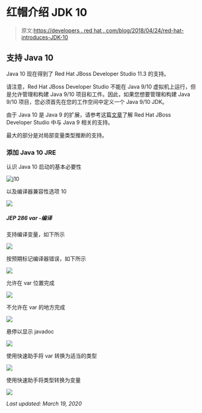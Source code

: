 # 红帽介绍 JDK 10

> 原文:[https://developers . red hat . com/blog/2018/04/24/red-hat-introduces-JDK-10](https://developers.redhat.com/blog/2018/04/24/red-hat-introduces-jdk-10)

## 支持 Java 10

Java 10 现在得到了 Red Hat JBoss Developer Studio 11.3 的支持。

请注意，Red Hat JBoss Developer Studio 不能在 Java 9/10 虚拟机上运行，但是允许管理和构建 Java 9/10 项目和工件。因此，如果您想要管理和构建 Java 9/10 项目，您必须首先在您的工作空间中定义一个 Java 9/10 JDK。

由于 Java 10 是 Java 9 的扩展，请参考这篇[文章](https://developers.redhat.com/blog/2017/11/09/red-hat-introduces-jdk-9/)了解 Red Hat JBoss Developer Studio 中与 Java 9 相关的支持。

最大的部分是对局部变量类型推断的支持。

### 添加 Java 10 JRE

认识 Java 10 启动的基本必要性

![j10](../Images/362ff4ec81a0853367199a45eef6342f.png)

以及编译器兼容性选项 10

![](../Images/08bf8f69c69eec2444139d1745a7c3e5.png)

##### JEP 286 var -编译

支持编译变量，如下所示

![](../Images/636424aaf88112afaa24c2720ac41416.png)

按预期标记编译器错误，如下所示

![](../Images/a6b9eaf191868329c1744ddee3a97ac0.png)

允许在 var 位置完成

![](../Images/f0f4f433b7236d7b236535e90300f974.png)

不允许在 var 的地方完成

![](../Images/8de3c1500242d70120fc2c9f7dfc72e1.png)

悬停以显示 javadoc

![](../Images/b0885f9e5b49ea96f1697d127d0e2cd7.png)

使用快速助手将 var 转换为适当的类型

![](../Images/b946b35069a5ac5b432ee6f6744dfa95.png)

使用快速助手将类型转换为变量

![](../Images/e2b82b4d25c4c82b32bfc8abb53117fb.png)

*Last updated: March 19, 2020*